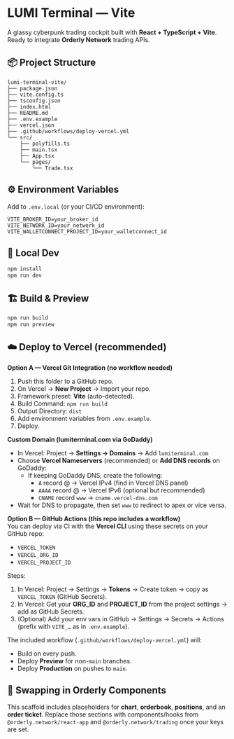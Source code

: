 # LUMI Terminal — Vite

A glassy cyberpunk trading cockpit built with **React + TypeScript + Vite**.  
Ready to integrate **Orderly Network** trading APIs.

## 📦 Project Structure

```
lumi-terminal-vite/
├── package.json
├── vite.config.ts
├── tsconfig.json
├── index.html
├── README.md
├── .env.example
├── vercel.json
├── .github/workflows/deploy-vercel.yml
└── src/
    ├── polyfills.ts
    ├── main.tsx
    ├── App.tsx
    └── pages/
        └── Trade.tsx
```

## ⚙️ Environment Variables

Add to `.env.local` (or your CI/CD environment):

```env
VITE_BROKER_ID=your_broker_id
VITE_NETWORK_ID=your_network_id
VITE_WALLETCONNECT_PROJECT_ID=your_walletconnect_id
```

## 🚀 Local Dev

```bash
npm install
npm run dev
```

## 🏗️ Build & Preview

```bash
npm run build
npm run preview
```

## ☁️ Deploy to Vercel (recommended)

**Option A — Vercel Git Integration (no workflow needed)**
1. Push this folder to a GitHub repo.
2. On Vercel → **New Project** → Import your repo.
3. Framework preset: **Vite** (auto-detected).
4. Build Command: `npm run build`
5. Output Directory: `dist`
6. Add environment variables from `.env.example`.
7. Deploy.

**Custom Domain (lumiterminal.com via GoDaddy)**
- In Vercel: Project → **Settings → Domains** → Add `lumiterminal.com`
- Choose **Vercel Nameservers** (recommended) or **Add DNS records** on GoDaddy:
  - If keeping GoDaddy DNS, create the following:
    - `A` record @ → Vercel IPv4 (find in Vercel DNS panel)
    - `AAAA` record @ → Vercel IPv6 (optional but recommended)
    - `CNAME` record `www` → `cname.vercel-dns.com`
- Wait for DNS to propagate, then set `www` to redirect to apex or vice versa.

**Option B — GitHub Actions (this repo includes a workflow)**  
You can deploy via CI with the **Vercel CLI** using these secrets on your GitHub repo:
- `VERCEL_TOKEN`
- `VERCEL_ORG_ID`
- `VERCEL_PROJECT_ID`

Steps:
1. In Vercel: Project → Settings → **Tokens** → Create token → copy as `VERCEL_TOKEN` (GitHub Secrets).
2. In Vercel: Get your **ORG_ID** and **PROJECT_ID** from the project settings → add as GitHub Secrets.
3. (Optional) Add your env vars in GitHub → Settings → Secrets → Actions (prefix with `VITE_…` as in `.env.example`).

The included workflow (`.github/workflows/deploy-vercel.yml`) will:
- Build on every push.
- Deploy **Preview** for non-`main` branches.
- Deploy **Production** on pushes to `main`.

## 🔐 Swapping in Orderly Components

This scaffold includes placeholders for **chart**, **orderbook**, **positions**, and an **order ticket**.
Replace those sections with components/hooks from `@orderly.network/react-app` and `@orderly.network/trading` once your keys are set.
